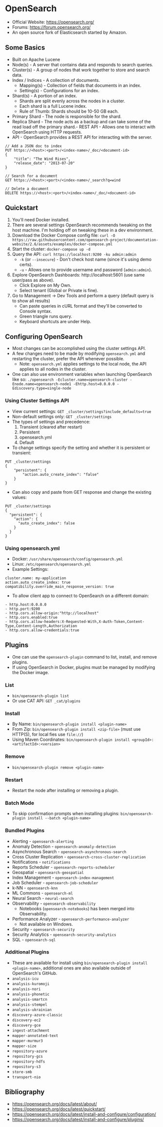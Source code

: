 # OpenSearch
- Official Website: https://opensearch.org/
- Forums: https://forum.opensearch.org/
- An open source fork of Elasticsearch started by Amazon.

## Some Basics
- Built on Apache Lucene
- Node(s) - A server that contains data and responds to search queries.
- Cluster(s) - A group of nodes that work together to store and search data.
- Index / Indices - A collection of documents.
    - Mapping(s) - Collection of fields that documents in an index.
    - Setting(s) - Configurations for an index.
- Shard(s) - A portion of an index.
    - Shards are split evenly across the nodes in a cluster.
    - Each shard is a full Lucene index.
    - Rule of Thumb: Shards should be 10-50 GB each.
- Primary Shard - The node is responsible for the shard.
- Replica Shard - The node acts as a backup and can take some of the read load off the primary shard.- REST API - Allows one to interact with OpenSearch using HTTP requests.
- API - OpenSearch provides a REST API for interacting with the server.

```
// Add a JSON doc to index
PUT https://<host>:<port>/<index-name>/_doc/<document-id>
{
    "title": "The Wind Rises",
    "release_date": "2013-07-20"
}

// Search for a document
GET https://<host>:<port>/<index-name>/_search?q=wind

// Delete a document
DELETE https://<host>:<port>/<index-name>/_doc/<document-id>
```

## Quickstart
1. You'll need Docker installed.
2. There are several settings OpenSearch recommends tweaking on the host machine. I'm holding off on tweaking these in a dev environment.
3. Download the Docker Compose config file: `curl -O https://raw.githubusercontent.com/opensearch-project/documentation-website/2.6/assets/examples/docker-compose.yml`
4. Start the cluster: `docker-compose up -d`
5. Query the API: `curl https://localhost:9200 -ku admin:admin`
    - `-k` (or `--insecure`) - Don't check host name (since it's using demo certs).
    - `-u` - Allows one to provide username and password (`admin:admin`).
6. Explore OpenSearch Dashboards: http://localhost:5601 (use same user/pass as above).
    - Click Explore on My Own.
    - Select tenant (Global or Private is fine).
7. Go to Management -> Dev Tools and perform a query (default query is to show all results)
    - Can paste queries in cURL format and they'll be converted to Console syntax.
    - Green triangle runs query.
    - Keyboard shortcuts are under Help.

## Configuring OpenSearch
- Most changes can be accomplished using the cluster settings API.
- A few changes need to be made by modifying `opensearch.yml` and restarting the cluster, prefer the API whenever possible.
    - Note: `opensearch.yml` applies settings to the local node, the API applies to all nodes in the cluster.
- One can also use environment variables when launching OpenSearch like so:
    `./opensearch -Ecluster.name=opensearch-cluster -Enode.name=opensearch-node1 -Ehttp.host=0.0.0.0 -Ediscovery.type=single-node`

### Using Cluster Settings API
- View current settings: `GET _cluster/settings?include_defaults=true`
- Non-default settings only: `GET _cluster/settings`
- The types of settings and precedence:
    1. Transient (cleared after restart)
    2. Persistent
    3. opensearch.yml
    4. Default
- To change settings specify the setting and whether it is persistent or transient:
```
PUT _cluster/settings
{
    "persistent": {
        "action.auto_create_index": "false"
    }
}
```
- Can also copy and paste from GET response and change the existing values:
```
PUT _cluster/settings
{
  "persistent": {
    "action": {
      "auto_create_index": false
    }
  }
}
```

### Using opensearch.yml
- Docker: `/usr/share/opensearch/config/opensearch.yml`
- Linux: `/etc/opensearch/opensearch.yml`
- Example Settings:
```
cluster.name: my-application
action.auto_create_index: true
compatibility.override_main_response_version: true
```
- To allow client app to connect to OpenSearch on a different domain:
```
- http.host:0.0.0.0
- http.port:9200
- http.cors.allow-origin:"http://localhost"
- http.cors.enabled:true
- http.cors.allow-headers:X-Requested-With,X-Auth-Token,Content-Type,Content-Length,Authorization
- http.cors.allow-credentials:true
```

## Plugins
- One can use the `opensearch-plugin` command to list, install, and remove plugins.
- If using OpenSearch in Docker, plugins must be managed by modifying the Docker image.

### List
- `bin/opensearch-plugin list`
- Or use CAT API: `GET _cat/plugins`

### Install
- By Name: `bin/opensearch-plugin install <plugin-name>`
- From Zip: `bin/opensearch-plugin install <zip-file>` (must use HTTP(S), for local fies use `file://`)
- Using Maven Coordinates: `bin/opensearch-plugin install <groupId>:<artifactId>:<version>`

### Remove
- `bin/opensearch-plugin remove <plugin-name>`

### Restart
- Restart the node after installing or removing a plugin.

### Batch Mode
- To skip confirmation prompts when installing plugins: `bin/opensearch-plugin install --batch <plugin-name>`

### Bundled Plugins
- Alerting - `opensearch-alerting`
- Anomaly Detection - `opensearch-anomaly-detection`
- Asynchronous Search - `opensearch-asynchronous-search`
- Cross Cluster Replication - `opensearch-cross-cluster-replication`
- Notifications - `notifications`
- Reports Scheduler - `opensearch-reports-scheduler`
- Geospatial - `opensearch-geospatial`
- Index Management - `opensearch-index-management`
- Job Scheduler - `opensearch-job-scheduler`
- k-NN - `opensearch-knn`
- ML Commons - `opensearch-ml`
- Neural Search - `neural-search`
- Observability - `opensearch-observability`
    - Notebooks (`opensearch-notebooks`) has been merged into Observability.
- Performance Analyzer - `opensearch-performance-analyzer`
    - Not available on Windows.
- Security - `opensearch-security`
- Security Analytics - `opensearch-security-analytics`
- SQL - `opensearch-sql`

### Additional Plugins
- These are available for install using `bin/opensearch-plugin install <plugin-name>`, additional ones are also available outside of OpenSearch's GitHub.
- `analysis-icu`
- `analysis-kuromoji`
- `analysis-nori`
- `analysis-phonetic`
- `analysis-smartcn`
- `analysis-stempel`
- `analysis-ukrainian`
- `discovery-azure-classic`
- `discovery-ec2`
- `discovery-gce`
- `ingest-attachment`
- `mapper-annotated-text`
- `mapper-murmur3`
- `mapper-size`
- `repository-azure`
- `repository-gcs`
- `repository-hdfs`
- `repository-s3`
- `store-smb`
- `transport-nio`

## Bibliography
- https://opensearch.org/docs/latest/about/
- https://opensearch.org/docs/latest/quickstart/
- https://opensearch.org/docs/latest/install-and-configure/configuration/
- https://opensearch.org/docs/latest/install-and-configure/plugins/